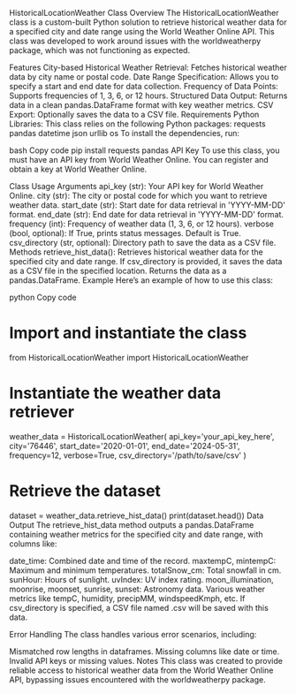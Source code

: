 HistoricalLocationWeather Class
Overview
The HistoricalLocationWeather class is a custom-built Python solution to retrieve historical weather data for a specified city and date range using the World Weather Online API. This class was developed to work around issues with the worldweatherpy package, which was not functioning as expected.

Features
City-based Historical Weather Retrieval: Fetches historical weather data by city name or postal code.
Date Range Specification: Allows you to specify a start and end date for data collection.
Frequency of Data Points: Supports frequencies of 1, 3, 6, or 12 hours.
Structured Data Output: Returns data in a clean pandas.DataFrame format with key weather metrics.
CSV Export: Optionally saves the data to a CSV file.
Requirements
Python Libraries: This class relies on the following Python packages:
requests
pandas
datetime
json
urllib
os
To install the dependencies, run:

bash
Copy code
pip install requests pandas
API Key
To use this class, you must have an API key from World Weather Online. You can register and obtain a key at World Weather Online.

Class Usage
Arguments
api_key (str): Your API key for World Weather Online.
city (str): The city or postal code for which you want to retrieve weather data.
start_date (str): Start date for data retrieval in 'YYYY-MM-DD' format.
end_date (str): End date for data retrieval in 'YYYY-MM-DD' format.
frequency (int): Frequency of weather data (1, 3, 6, or 12 hours).
verbose (bool, optional): If True, prints status messages. Default is True.
csv_directory (str, optional): Directory path to save the data as a CSV file.
Methods
retrieve_hist_data(): Retrieves historical weather data for the specified city and date range. If csv_directory is provided, it saves the data as a CSV file in the specified location. Returns the data as a pandas.DataFrame.
Example
Here’s an example of how to use this class:

python
Copy code
# Import and instantiate the class
from HistoricalLocationWeather import HistoricalLocationWeather

# Instantiate the weather data retriever
weather_data = HistoricalLocationWeather(
    api_key='your_api_key_here',
    city='76446',
    start_date='2020-01-01',
    end_date='2024-05-31',
    frequency=12,
    verbose=True,
    csv_directory='/path/to/save/csv'
)

# Retrieve the dataset
dataset = weather_data.retrieve_hist_data()
print(dataset.head())
Data Output
The retrieve_hist_data method outputs a pandas.DataFrame containing weather metrics for the specified city and date range, with columns like:

date_time: Combined date and time of the record.
maxtempC, mintempC: Maximum and minimum temperatures.
totalSnow_cm: Total snowfall in cm.
sunHour: Hours of sunlight.
uvIndex: UV index rating.
moon_illumination, moonrise, moonset, sunrise, sunset: Astronomy data.
Various weather metrics like tempC, humidity, precipMM, windspeedKmph, etc.
If csv_directory is specified, a CSV file named <city>.csv will be saved with this data.

Error Handling
The class handles various error scenarios, including:

Mismatched row lengths in dataframes.
Missing columns like date or time.
Invalid API keys or missing values.
Notes
This class was created to provide reliable access to historical weather data from the World Weather Online API, bypassing issues encountered with the worldweatherpy package.

